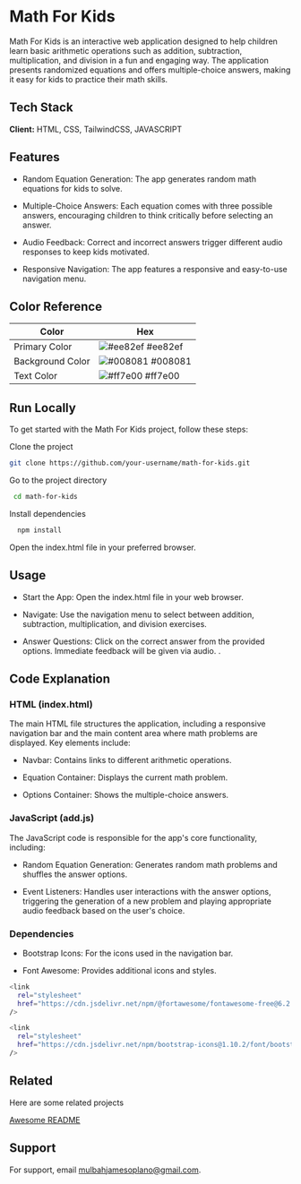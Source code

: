 
# Math For Kids

Math For Kids is an interactive web application designed to help children learn basic arithmetic operations such as addition, subtraction, multiplication, and division in a fun and engaging way. The application presents randomized equations and offers multiple-choice answers, making it easy for kids to practice their math skills.


## Tech Stack

**Client:** HTML, CSS, TailwindCSS, JAVASCRIPT



## Features

- Random Equation Generation: The app generates random math equations for kids to solve.

- Multiple-Choice Answers: Each equation comes with three possible answers, encouraging children to think critically before selecting an answer.

- Audio Feedback: Correct and incorrect answers trigger different audio responses to keep kids motivated.

- Responsive Navigation: The app features a responsive and easy-to-use navigation menu.









## Color Reference

| Color             | Hex                                                                |
| ----------------- | ------------------------------------------------------------------ |
| Primary Color | ![#ee82ef](https://via.placeholder.com/10/ee82ef?t) #ee82ef |
| Background Color | ![#008081](https://via.placeholder.com/10/008081?text=+) #008081 |
| Text Color | ![#ff7e00](https://via.placeholder.com/10/ff7e00?text=+) #ff7e00 |



## Run Locally

To get started with the Math For Kids project, follow these steps:

Clone the project

```bash
git clone https://github.com/your-username/math-for-kids.git
```

Go to the project directory

```bash
 cd math-for-kids
```

Install dependencies

```bash
  npm install
```

Open the index.html file in your preferred browser.



## Usage


- Start the App: Open the index.html file in your web browser.

- Navigate: Use the navigation menu to select between addition, subtraction, multiplication, and division exercises.


- Answer Questions: Click on the correct answer from the provided options. Immediate feedback will be given via audio.
.
## Code Explanation

### HTML (index.html)

The main HTML file structures the application, including a responsive navigation bar and the main content area where math problems are displayed. Key elements include:

- Navbar: Contains links to different arithmetic operations.

- Equation Container: Displays the current math problem.

- Options Container: Shows the multiple-choice answers.

### JavaScript (add.js)

The JavaScript code is responsible for the app's core functionality, including:

- Random Equation Generation: Generates random math problems and shuffles the answer options.

- Event Listeners: Handles user interactions with the answer options, triggering the generation of a new problem and playing appropriate audio feedback based on the user's choice.

### Dependencies

- Bootstrap Icons: For the icons used in the navigation bar.

- Font Awesome: Provides additional icons and styles.

```bash
<link
  rel="stylesheet"
  href="https://cdn.jsdelivr.net/npm/@fortawesome/fontawesome-free@6.2.1/css/fontawesome.min.css"
/>

<link
  rel="stylesheet"
  href="https://cdn.jsdelivr.net/npm/bootstrap-icons@1.10.2/font/bootstrap-icons.css"
/>

```
## Related

Here are some related projects

[Awesome README](https://github.com/mulbahoplanojames/PortFolio)


## Support

For support, email mulbahjamesoplano@gmail.com.

